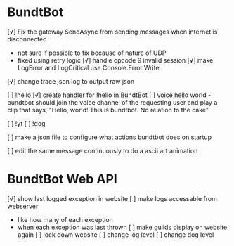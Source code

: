 # BundtBot
[√] Fix the gateway SendAsync from sending messages when internet is disconnected
  - not sure if possible to fix because of nature of UDP
  - fixed using retry logic
[√] handle opcode 9 invalid session
[√] make LogError and LogCritical use Console.Error.Write

[√] change trace json log to output raw json

[ ] !hello
  [√] create handler for !hello in BundtBot
  [ ] voice hello world
    - bundtbot should join the voice channel of the requesting user and play a clip that says, "Hello, world! This is bundtbot. No relation to the cake"

[ ] !yt
[ ] !dog


[ ] make a json file to configure what actions bundtbot does on startup

[ ] edit the same message continuously to do a ascii art animation

# BundtBot Web API
[√] show last logged exception in website
[ ] make logs accessable from webserver
  - like how many of each exception
  - when each exception was last thrown
[ ] make guilds display on website again
[ ] lock down website
[ ] change log level
[ ] change dog level
